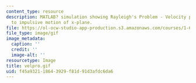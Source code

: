 ```yaml
---
content_type: resource
description: MATLAB? simulation showing Rayleigh's Problem - Velocity profile due
  to impulsive motion of x-plane.
file: https://ol-ocw-studio-app-production.s3.amazonaws.com/courses/1-63-advanced-fluid-dynamics-of-the-environment-fall-2002/f45a932118643929f81d91d3afdc6da6_velpro.gif
file_type: image/gif
image_metadata:
  caption: ''
  credit: ''
  image-alt: ''
resourcetype: Image
title: velpro.gif
uid: f45a9321-1864-3929-f81d-91d3afdc6da6
---
```


